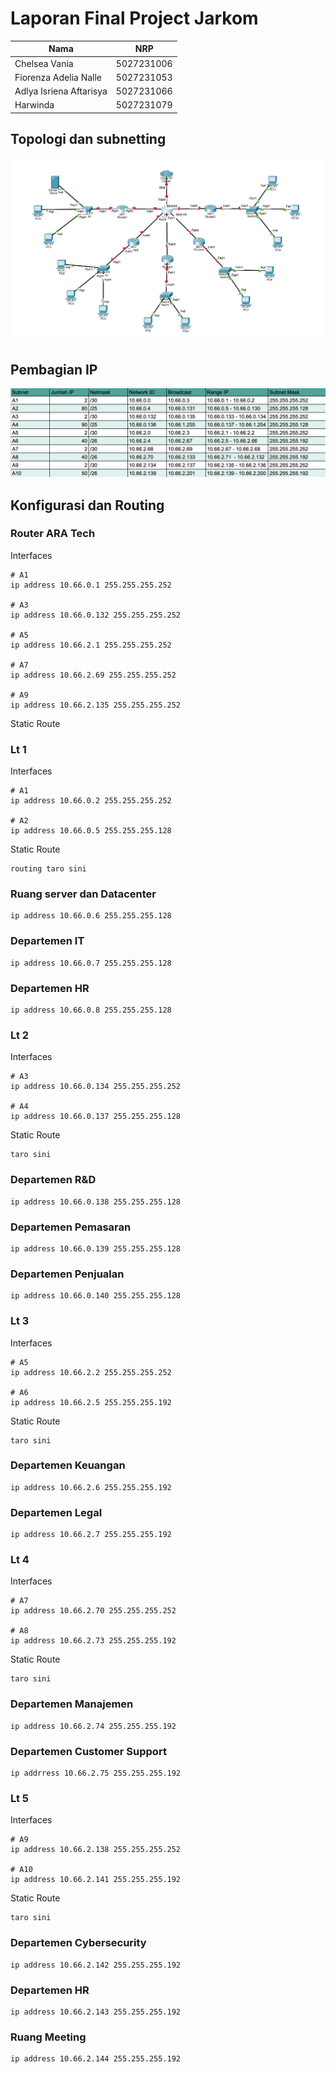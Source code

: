 # Laporan Final Project Jarkom

| Nama | NRP |
| ---- | :-: |
| Chelsea Vania | 5027231006 |
| Fiorenza Adelia Nalle | 5027231053 |
| Adlya Isriena Aftarisya | 5027231066 |
| Harwinda | 5027231079 |

## Topologi dan subnetting
![topologi](images/image.png)

## Pembagian IP
![alt text](images/image2.png)

## Konfigurasi dan Routing
### Router ARA Tech
Interfaces
```
# A1
ip address 10.66.0.1 255.255.255.252

# A3
ip address 10.66.0.132 255.255.255.252

# A5
ip address 10.66.2.1 255.255.255.252

# A7
ip address 10.66.2.69 255.255.255.252

# A9
ip address 10.66.2.135 255.255.255.252
```
Static Route
### Lt 1
Interfaces
```
# A1
ip address 10.66.0.2 255.255.255.252

# A2
ip address 10.66.0.5 255.255.255.128
```
Static Route
```
routing taro sini
```

### Ruang server dan Datacenter
```
ip address 10.66.0.6 255.255.255.128
```

### Departemen IT
```
ip address 10.66.0.7 255.255.255.128
```

### Departemen HR
```
ip address 10.66.0.8 255.255.255.128
```

### Lt 2
Interfaces
```
# A3
ip address 10.66.0.134 255.255.255.252

# A4
ip address 10.66.0.137 255.255.255.128
```
Static Route
```
taro sini
```
### Departemen R&D
```
ip address 10.66.0.138 255.255.255.128
```

### Departemen Pemasaran
```
ip address 10.66.0.139 255.255.255.128
```

### Departemen Penjualan
```
ip address 10.66.0.140 255.255.255.128
```

### Lt 3
Interfaces
```
# A5
ip address 10.66.2.2 255.255.255.252

# A6
ip address 10.66.2.5 255.255.255.192
```
Static Route
```
taro sini
```

### Departemen Keuangan
```
ip address 10.66.2.6 255.255.255.192
```

### Departemen Legal
```
ip address 10.66.2.7 255.255.255.192
```

### Lt 4
Interfaces
```
# A7
ip address 10.66.2.70 255.255.255.252

# A8
ip address 10.66.2.73 255.255.255.192
```
Static Route
```
taro sini
```

### Departemen Manajemen
```
ip address 10.66.2.74 255.255.255.192
```

### Departemen Customer Support
```
ip addrress 10.66.2.75 255.255.255.192
```

### Lt 5
Interfaces
```
# A9
ip address 10.66.2.138 255.255.255.252

# A10
ip address 10.66.2.141 255.255.255.192
```
Static Route
```
taro sini
```
### Departemen Cybersecurity
```
ip address 10.66.2.142 255.255.255.192
```

### Departemen HR
```
ip address 10.66.2.143 255.255.255.192
```

### Ruang Meeting
```
ip address 10.66.2.144 255.255.255.192
```